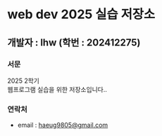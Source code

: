 # web dev 2025 실습 저장소
## 개발자 : lhw (학번 : 202412275)
### 서문
2025 2학기  
웹프로그램 실습을 위한 저장소입니다..
### 연락처
- email : haeug9805@gmail.com
